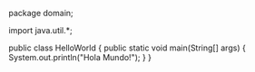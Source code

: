 package domain;

import java.util.*;  

public class HelloWorld {
    public static void main(String[] args) {
        System.out.println("Hola Mundo!");
    }
}
